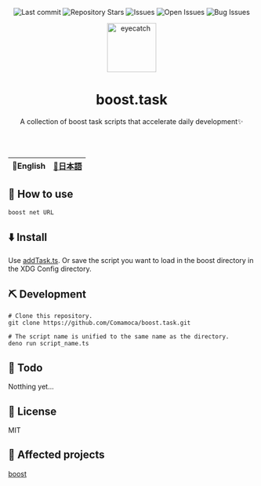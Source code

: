 <div align="center">

![Last commit](https://img.shields.io/github/last-commit/Comamoca/boost.task?style=flat-square)
![Repository Stars](https://img.shields.io/github/stars/Comamoca/boost.task?style=flat-square)
![Issues](https://img.shields.io/github/issues/Comamoca/boost.task?style=flat-square)
![Open Issues](https://img.shields.io/github/issues-raw/Comamoca/boost.task?style=flat-square)
![Bug Issues](https://img.shields.io/github/issues/Comamoca/boost.task/bug?style=flat-square)

<img src="https://emoji2svg.deno.dev/api/🚀" alt="eyecatch" height="100">

# boost.task

A collection of boost task scripts that accelerate daily development✨

<br>
<br>

</div>

<table>
  <thead>
    <tr>
      <th style="text-align:center">🍔English</th>
      <th style="text-align:center"><a href="README.ja.md">🍡日本語</a></th>
    </tr>
  </thead>
</table>

<div align="center">

</div>

## 🚀 How to use

```
boost net URL
```

## ⬇️ Install

Use [addTask.ts](./addTask/addTask.ts). Or save the script you want to load in
the boost directory in the XDG Config directory.

## ⛏️ Development

```
# Clone this repository.
git clone https://github.com/Comamoca/boost.task.git

# The script name is unified to the same name as the directory.
deno run script_name.ts
```

## 📝 Todo

Notthing yet...

## 📜 License

MIT

## 👏 Affected projects

[boost](https://github.com/Comamoca/boost)
